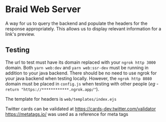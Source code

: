 # Braid Web Server

A way for us to query the backend and populate the headers for the response appropriately. This allows us to display relevant information for a link's preview.

## Testing

The url to test must have its domain replaced with your `ngrok http 3000` domain. Both `yarn web:dev` and `yarn web:ssr-dev` must be running in addition to your java backend. There should be no need to use ngrok for your java backend when testing locally. However, the `ngrok http 8080` domain must be placed in `config.js` when testing with other people (_eg_ - `return "https://************.ngrok.app/"`).

The template for headers is `web/templates/index.ejs`

Twitter cards can be validated at https://cards-dev.twitter.com/validator
https://metatags.io/ was used as a reference for meta tags

